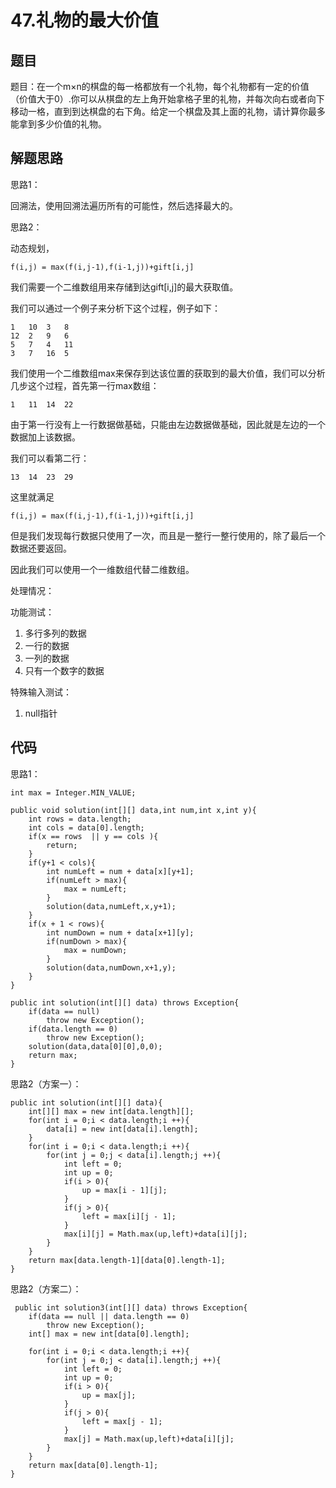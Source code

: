 # 47.礼物的最大价值

## 题目

题目：在一个m×n的棋盘的每一格都放有一个礼物，每个礼物都有一定的价值（价值大于0）.你可以从棋盘的左上角开始拿格子里的礼物，并每次向右或者向下移动一格，直到到达棋盘的右下角。给定一个棋盘及其上面的礼物，请计算你最多能拿到多少价值的礼物。

## 解题思路

思路1：

回溯法，使用回溯法遍历所有的可能性，然后选择最大的。

思路2：

动态规划，

    f(i,j) = max(f(i,j-1),f(i-1,j))+gift[i,j]

我们需要一个二维数组用来存储到达gift[i,j]的最大获取值。

我们可以通过一个例子来分析下这个过程，例子如下：

    1   10  3   8
    12  2   9   6
    5   7   4   11
    3   7   16  5

我们使用一个二维数组max来保存到达该位置的获取到的最大价值，我们可以分析几步这个过程，首先第一行max数组：

    1   11  14  22

由于第一行没有上一行数据做基础，只能由左边数据做基础，因此就是左边的一个数据加上该数据。

我们可以看第二行：

    13  14  23  29

这里就满足

    f(i,j) = max(f(i,j-1),f(i-1,j))+gift[i,j]

但是我们发现每行数据只使用了一次，而且是一整行一整行使用的，除了最后一个数据还要返回。

因此我们可以使用一个一维数组代替二维数组。

处理情况：

功能测试：

1. 多行多列的数据
2. 一行的数据
3. 一列的数据
4. 只有一个数字的数据
   
特殊输入测试：

1. null指针

## 代码

思路1：

    int max = Integer.MIN_VALUE;

    public void solution(int[][] data,int num,int x,int y){
        int rows = data.length;
        int cols = data[0].length;
        if(x == rows  || y == cols ){
            return;
        }
        if(y+1 < cols){
            int numLeft = num + data[x][y+1];
            if(numLeft > max){
                max = numLeft;
            }
            solution(data,numLeft,x,y+1);
        }
        if(x + 1 < rows){
            int numDown = num + data[x+1][y];
            if(numDown > max){
                max = numDown;
            }
            solution(data,numDown,x+1,y);
        }
    }

    public int solution(int[][] data) throws Exception{
    	if(data == null)
            throw new Exception();
        if(data.length == 0)
            throw new Exception();
        solution(data,data[0][0],0,0);
        return max;
    }

思路2（方案一）：

    public int solution(int[][] data){
        int[][] max = new int[data.length][];
        for(int i = 0;i < data.length;i ++){
            data[i] = new int[data[i].length];
        }
        for(int i = 0;i < data.length;i ++){
            for(int j = 0;j < data[i].length;j ++){
                int left = 0;
                int up = 0;
                if(i > 0){
                    up = max[i - 1][j];
                }
                if(j > 0){
                    left = max[i][j - 1];
                }
                max[i][j] = Math.max(up,left)+data[i][j];
            }
        }
        return max[data.length-1][data[0].length-1];
    }

思路2（方案二）：

     public int solution3(int[][] data) throws Exception{
    	if(data == null || data.length == 0)
    		throw new Exception();
        int[] max = new int[data[0].length];
        
        for(int i = 0;i < data.length;i ++){
            for(int j = 0;j < data[i].length;j ++){
                int left = 0;
                int up = 0;
                if(i > 0){
                    up = max[j];
                }
                if(j > 0){
                    left = max[j - 1];
                }
                max[j] = Math.max(up,left)+data[i][j];
            }
        }
        return max[data[0].length-1];
    }